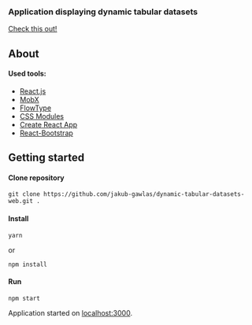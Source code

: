 ### Application displaying dynamic tabular datasets

[Check this out!](https://jakub-gawlas.github.io/dynamic-tabular-datasets-web/)

## About

#### Used tools:
- [React.js](https://facebook.github.io/react/)
- [MobX](https://github.com/mobxjs/mobx)
- [FlowType](https://flowtype.org/)
- [CSS Modules](https://github.com/css-modules/css-modules)
- [Create React App](https://github.com/facebookincubator/create-react-app)
- [React-Bootstrap](https://react-bootstrap.github.io/)

## Getting started

#### Clone repository
```
git clone https://github.com/jakub-gawlas/dynamic-tabular-datasets-web.git .
```

#### Install
```
yarn
```
or
```
npm install
```

#### Run
```
npm start
```

Application started on [localhost:3000](http://localhost:3000).